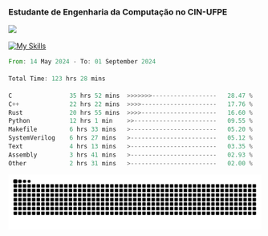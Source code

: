 
### Estudante de Engenharia da Computação no CIN-UFPE
<div>
      <!--<img width=400 src="https://github-readme-stats.vercel.app/api?username=Zed201&show_icons=true&theme=tokyonight" /-->
      <img width=400 src='https://leetcode.card.workers.dev/Zed201?theme=nord&font=baloo&extension=null' />
</div>


[![My Skills](https://skillicons.dev/icons?i=c,cpp,rust,py,java,neovim&theme=dark)](https://skillicons.dev)

<!--START_SECTION:waka-->

```rust
From: 14 May 2024 - To: 01 September 2024

Total Time: 123 hrs 28 mins

C                35 hrs 52 mins  >>>>>>>------------------   28.47 %
C++              22 hrs 22 mins  >>>>---------------------   17.76 %
Rust             20 hrs 55 mins  >>>>---------------------   16.60 %
Python           12 hrs 1 min    >>-----------------------   09.55 %
Makefile         6 hrs 33 mins   >------------------------   05.20 %
SystemVerilog    6 hrs 27 mins   >------------------------   05.12 %
Text             4 hrs 13 mins   >------------------------   03.35 %
Assembly         3 hrs 41 mins   >------------------------   02.93 %
Other            2 hrs 31 mins   >------------------------   02.00 %
```

<!--END_SECTION:waka-->

<picture>
  <source media="(prefers-color-scheme: dark)" srcset="https://github.com/Zed201/Zed201/blob/output/github-contribution-grid-snake-dark.svg" />
  <img alt="github-snake" src="https://github.com/Zed201/Zed201/blob/output/github-contribution-grid-snake-dark.svg" />
</picture>
